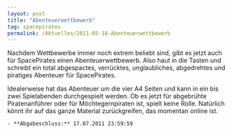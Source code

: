 ```yaml
---
layout: post
title: "Abenteuerwettbewerb"
tag: spacepirates
permalink: /Aktuelles/2011-05-18-Abenteuerwettbewerb
---
```



Nachdem Wettbewerbe immer noch extrem beliebt sind, gibt es jetzt auch für SpacePirates einen Abenteuerwettbewerb. Also haut in die Tasten und schreibt ein total abgespactes, verrücktes, unglaubliches, abgedrehtes und piratiges Abenteuer für SpacePirates.

Idealerweise hat das Abenteuer um die vier A4 Seiten und kann in ein bis zwei Spielabenden durchgespielt werden. Ob es jetzt für abgebrühte Piratenanführer oder für Möchtegernpiraten ist, spielt keine Rolle. Natürlich könnt ihr auf das ganze Material zurückgreifen, das momentan online ist.

	- **Abgabeschluss:** 17.07.2011 23:59:59



